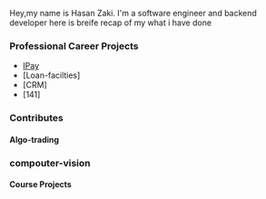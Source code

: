 Hey,my name is Hasan Zaki. I'm a software engineer and backend developer here is breife recap of my what i have done


### Professional Career Projects
- [IPay](https://github.com/Hasanzakii/Ipay.git)
- [Loan-facilties]
- [CRM]
- [141]


### Contributes


#### Algo-trading



### compouter-vision


#### Course Projects
